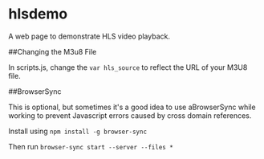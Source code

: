 # hlsdemo
A web page to demonstrate HLS video playback.

##Changing the M3u8 File

In scripts.js, change the `var hls_source` to reflect the URL of your M3U8 file.


##BrowserSync

This is optional, but sometimes it's a good idea to use aBrowserSync while working to prevent Javascript errors caused by cross domain references.

Install using `npm install -g browser-sync`

Then run `browser-sync start --server --files *`